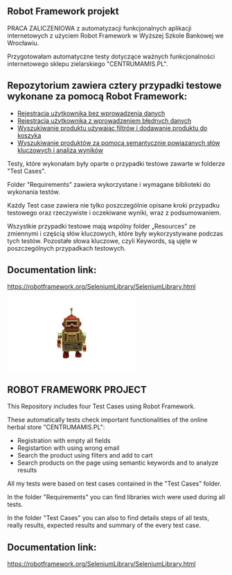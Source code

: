 ## Robot Framework projekt

PRACA ZALICZENIOWA z automatyzacji funkcjonalnych aplikacji internetowych z użyciem Robot Framework w Wyższej Szkole Bankowej we Wrocławiu.

Przygotowałam automatyczne testy dotyczące ważnych funkcjonalności internetowego sklepu zielarskiego "CENTRUMAMIS.PL".

## Repozytorium zawiera cztery przypadki testowe wykonane za pomocą Robot Framework:

* [Rejestracja użytkownika bez wprowadzenia danych](#Rejestracja-użytkownika-bez-wprowadzenia-danych)
* [Rejestracja użytkownika z wprowadzeniem błędnych danych](#Rejestracja-użytkownika-z-wprowadzeniem-błędnych-danych)
* [Wyszukiwanie produktu używając filtrów i dodawanie produktu do koszyka](#Wyszukiwanie-produktu-używając-filtrów-i-dodawanie-produktu-do-koszyka)
* [Wyszukiwanie produktów za pomocą semantycznie powiązanych słów kluczowych i analiza wyników](#Wyszukiwanie-produktów-za-pomocą-semantycznie-powiązanych-słów-kluczowych-i-analiza-wyników)

Testy, które wykonałam były oparte o przypadki testowe zawarte w folderze "Test Cases".

Folder "Requirements" zawiera wykorzystane i wymagane biblioteki do wykonania testów.

Każdy Test case zawiera nie tylko poszczególnie opisane kroki przypadku testowego oraz rzeczywiste i oczekiwane wyniki, wraz z podsumowaniem.

Wszystkie przypadki testowe mają wspólny folder „Resources” ze zmiennymi i częścią słów kluczowych, które były wykorzystywane podczas tych testów.  Pozostałe słowa kluczowe, czyli Keywords, są ujęte w poszczególnych przypadkach testowych. 

## Documentation link:

https://robotframework.org/SeleniumLibrary/SeleniumLibrary.html

![Robot Framework](./image/robot.jpg)

## ROBOT FRAMEWORK PROJECT

This Repository includes four Test Cases using Robot Framework. 

These automatically tests check important functionalities of the online herbal store "CENTRUMAMIS.PL":

* Registration with empty all fields
* Registartion with using wrong email
* Search the product using filters and add to cart
* Search products on the page using semantic keywords and to analyze results

All my tests were based on test cases contained in the "Test Cases" folder.

In the folder "Requirements" you can find libraries wich were used during all tests.

In the folder "Test Cases" you can also to find details steps of all tests, really results, expected results and summary of the every test case.

## Documentation link:

https://robotframework.org/SeleniumLibrary/SeleniumLibrary.html
